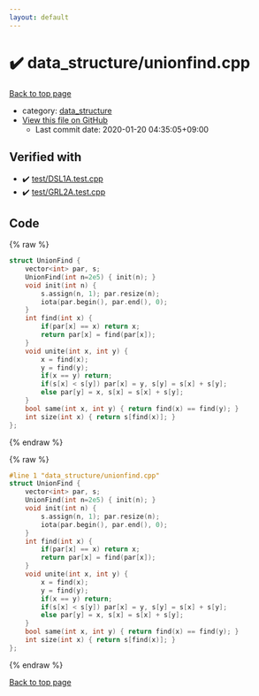 ```yaml
---
layout: default
---
```


<!-- mathjax config similar to math.stackexchange -->
<script type="text/javascript" async
  src="https://cdnjs.cloudflare.com/ajax/libs/mathjax/2.7.5/MathJax.js?config=TeX-MML-AM_CHTML">
</script>
<script type="text/x-mathjax-config">
  MathJax.Hub.Config({
    TeX: { equationNumbers: { autoNumber: "AMS" }},
    tex2jax: {
      inlineMath: [ ['$','$'] ],
      processEscapes: true
    },
    "HTML-CSS": { matchFontHeight: false },
    displayAlign: "left",
    displayIndent: "2em"
  });
</script>

<script type="text/javascript" src="https://cdnjs.cloudflare.com/ajax/libs/jquery/3.4.1/jquery.min.js"></script>
<script src="https://cdn.jsdelivr.net/npm/jquery-balloon-js@1.1.2/jquery.balloon.min.js" integrity="sha256-ZEYs9VrgAeNuPvs15E39OsyOJaIkXEEt10fzxJ20+2I=" crossorigin="anonymous"></script>
<script type="text/javascript" src="../../assets/js/copy-button.js"></script>
<link rel="stylesheet" href="../../assets/css/copy-button.css" />


# :heavy_check_mark: data_structure/unionfind.cpp

<a href="../../index.html">Back to top page</a>

* category: <a href="../../index.html#c8f6850ec2ec3fb32f203c1f4e3c2fd2">data_structure</a>
* <a href="{{ site.github.repository_url }}/blob/master/data_structure/unionfind.cpp">View this file on GitHub</a>
    - Last commit date: 2020-01-20 04:35:05+09:00




## Verified with

* :heavy_check_mark: <a href="../../verify/test/DSL1A.test.cpp.html">test/DSL1A.test.cpp</a>
* :heavy_check_mark: <a href="../../verify/test/GRL2A.test.cpp.html">test/GRL2A.test.cpp</a>


## Code

<a id="unbundled"></a>
{% raw %}
```cpp
struct UnionFind {
    vector<int> par, s;
    UnionFind(int n=2e5) { init(n); }
    void init(int n) { 
        s.assign(n, 1); par.resize(n); 
        iota(par.begin(), par.end(), 0);
    }
    int find(int x) {
        if(par[x] == x) return x;
        return par[x] = find(par[x]);
    }
    void unite(int x, int y) {
        x = find(x);
        y = find(y);
        if(x == y) return;
        if(s[x] < s[y]) par[x] = y, s[y] = s[x] + s[y];
        else par[y] = x, s[x] = s[x] + s[y];
    }
    bool same(int x, int y) { return find(x) == find(y); }
    int size(int x) { return s[find(x)]; }
};
```
{% endraw %}

<a id="bundled"></a>
{% raw %}
```cpp
#line 1 "data_structure/unionfind.cpp"
struct UnionFind {
    vector<int> par, s;
    UnionFind(int n=2e5) { init(n); }
    void init(int n) { 
        s.assign(n, 1); par.resize(n); 
        iota(par.begin(), par.end(), 0);
    }
    int find(int x) {
        if(par[x] == x) return x;
        return par[x] = find(par[x]);
    }
    void unite(int x, int y) {
        x = find(x);
        y = find(y);
        if(x == y) return;
        if(s[x] < s[y]) par[x] = y, s[y] = s[x] + s[y];
        else par[y] = x, s[x] = s[x] + s[y];
    }
    bool same(int x, int y) { return find(x) == find(y); }
    int size(int x) { return s[find(x)]; }
};
```
{% endraw %}

<a href="../../index.html">Back to top page</a>

